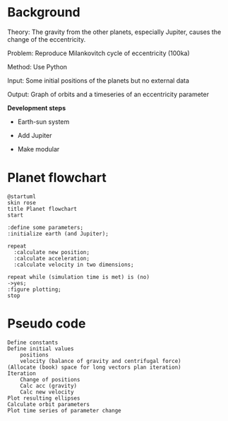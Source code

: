 # Background
Theory: The gravity from the other planets, especially Jupiter, causes the change of the eccentricity.

Problem: Reproduce Milankovitch cycle of eccentricity (100ka)

Method: Use Python

Input: Some initial positions of the planets but no external data

Output: Graph of orbits and a timeseries of an eccentricity parameter

**Development steps**

-   Earth-sun system

-  Add Jupiter

-  Make modular


# Planet flowchart
```uml
@startuml
skin rose
title Planet flowchart
start

:define some parameters;
:initialize earth (and Jupiter);

repeat
  :calculate new position;
  :calculate acceleration;
  :calculate velocity in two dimensions;

repeat while (simulation time is met) is (no)
->yes;
:figure plotting;
stop
```

# Pseudo code
```code
Define constants
Define initial values
	positions
	velocity (balance of gravity and centrifugal force)
(Allocate (book) space for long vectors	plan iteration)
Iteration
	Change of positions
	Calc acc (gravity)
	Calc new velocity
Plot resulting ellipses
Calculate orbit parameters
Plot time series of parameter change
```
